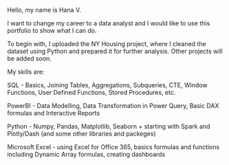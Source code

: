 Hello, my name is Hana V.

I want to change my career to a data analyst and I would like to use this portfolio to show what I can do.


To begin with, I uploaded the NY Housing project, where I cleaned the dataset using Python and prepared it for further analysis.
Other projects will be added soon.


My skills are:

SQL - Basics, Joining Tables, Aggregations, Subqueries, CTE, Window Functions, User Defined Functions, Stored Procedures, etc.

PowerBI - Data Modelling, Data Transformation in Power Query, Basic DAX formulas and Interactive Reports

Python - Numpy, Pandas, Matplotlib, Seaborn + starting with Spark and Plotly/Dash (and some other libraries and packeges)


Microsoft Excel - using Excel for Office 365, basics formulas and functions including Dynamic Array formulas, creating dashboards 



